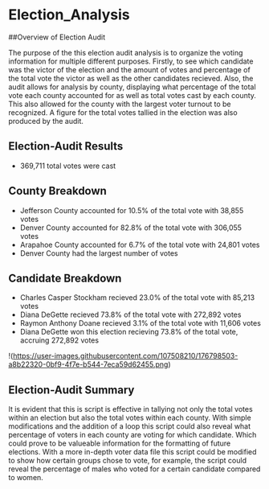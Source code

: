 # Election_Analysis
##Overview of Election Audit

The purpose of the this election audit analysis is to organize the voting information for multiple different purposes. Firstly, to see which candidate was the victor of the election and the amount of votes and percentage of the total vote the victor as well as the other candidates recieved. Also, the audit allows for analysis by county, displaying what percentage of the total vote each county accounted for as well as total votes cast by each county. This also allowed for the county with the largest voter turnout to be recognized. A figure for the total votes tallied in the election was also produced by the audit.

## Election-Audit Results

- 369,711 total votes were cast
## County Breakdown

- Jefferson County accounted for 10.5% of the total vote with 38,855 votes
- Denver County accounted for 82.8% of the total vote with 306,055 votes
- Arapahoe County accounted for 6.7% of the total vote with 24,801 votes
- Denver County had the largest number of votes
## Candidate Breakdown

- Charles Casper Stockham recieved 23.0% of the total vote with 85,213 votes
- Diana DeGette recieved 73.8% of the total vote with 272,892 votes
- Raymon Anthony Doane recieved 3.1% of the total vote with 11,606 votes
- Diana DeGette won this election recieving 73.8% of the total vote, accruing 272,892 votes

!(https://user-images.githubusercontent.com/107508210/176798503-a8b22320-0bf9-4f7e-b544-7eca59d62455.png)

## Election-Audit Summary

It is evident that this is script is effective in tallying not only the total votes within an election but also the total votes within each county. With simple modifications and the addition of a loop this script could also reveal what percentage of voters in each county are voting for which candidate. Which could prove to be valueable information for the formatting of future elections. With a more in-depth voter data file this script could be modified to show how certain groups chose to vote, for example, the script could reveal the percentage of males who voted for a certain candidate compared to women.

